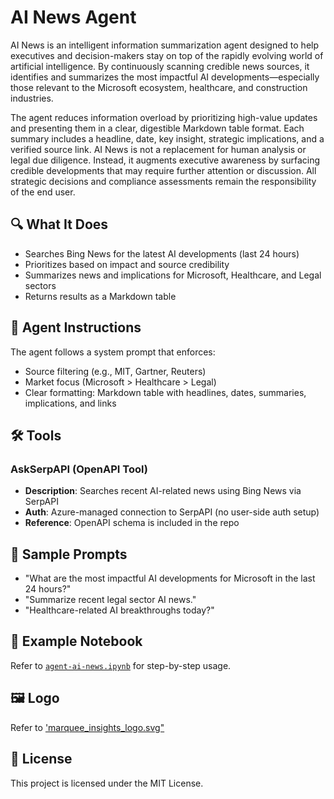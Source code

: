 
# AI News Agent

AI News is an intelligent information summarization agent designed to help executives and decision-makers stay on top of the rapidly evolving world of artificial intelligence. By continuously scanning credible news sources, it identifies and summarizes the most impactful AI developments—especially those relevant to the Microsoft ecosystem, healthcare, and construction industries.

The agent reduces information overload by prioritizing high-value updates and presenting them in a clear, digestible Markdown table format. Each summary includes a headline, date, key insight, strategic implications, and a verified source link.
AI News is not a replacement for human analysis or legal due diligence. Instead, it augments executive awareness by surfacing credible developments that may require further attention or discussion. All strategic decisions and compliance assessments remain the responsibility of the end user.


## 🔍 What It Does

- Searches Bing News for the latest AI developments (last 24 hours)
- Prioritizes based on impact and source credibility
- Summarizes news and implications for Microsoft, Healthcare, and Legal sectors
- Returns results as a Markdown table

## 🧠 Agent Instructions

The agent follows a system prompt that enforces:
- Source filtering (e.g., MIT, Gartner, Reuters)
- Market focus (Microsoft > Healthcare > Legal)
- Clear formatting: Markdown table with headlines, dates, summaries, implications, and links

## 🛠 Tools

### AskSerpAPI (OpenAPI Tool)
- **Description**: Searches recent AI-related news using Bing News via SerpAPI
- **Auth**: Azure-managed connection to SerpAPI (no user-side auth setup)
- **Reference**: OpenAPI schema is included in the repo

## 🧪 Sample Prompts

- "What are the most impactful AI developments for Microsoft in the last 24 hours?"
- "Summarize recent legal sector AI news."
- "Healthcare-related AI breakthroughs today?"

## 📁 Example Notebook

Refer to [`agent-ai-news.ipynb`](./agent-ai-news.ipynb) for step-by-step usage.

## 🖼 Logo

Refer to ['marquee_insights_logo.svg"](./marquee_insights_logo.svg)

## 📜 License

This project is licensed under the MIT License.
